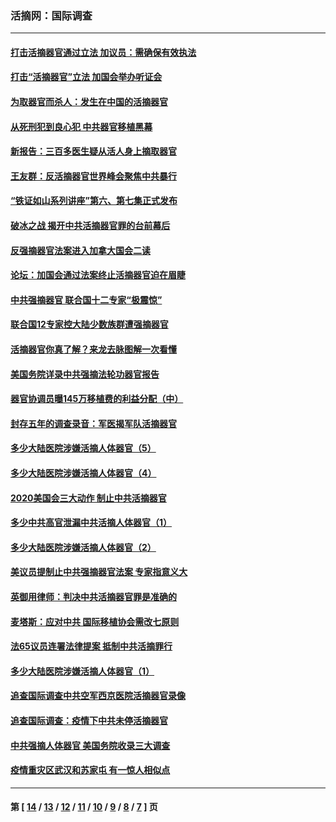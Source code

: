 ### 活摘网：国际调查
---
#### [打击活摘器官通过立法 加议员：需确保有效执法](../../pages/nf5947/n13886356.md?01010430) 
#### [打击“活摘器官”立法 加国会举办听证会](../../pages/nf5947/n13869362.md?01010430) 
#### [为取器官而杀人：发生在中国的活摘器官](../../pages/nf5947/n13794731.md?01010430) 
#### [从死刑犯到良心犯 中共器官移植黑幕](../../pages/nf5947/n13764669.md?01010430) 
#### [新报告：三百多医生疑从活人身上摘取器官](../../pages/nf5947/n13703044.md?01010430) 
#### [王友群：反活摘器官世界峰会聚焦中共暴行](../../pages/nf5947/n13250738.md?01010430) 
#### [“铁证如山系列讲座”第六、第七集正式发布](../../pages/nf5947/n13106287.md?01010430) 
#### [破冰之战 揭开中共活摘器官罪的台前幕后](../../pages/nf5947/n13082457.md?01010430) 
#### [反强摘器官法案进入加拿大国会二读](../../pages/nf5947/n13033450.md?01010430) 
#### [论坛：加国会通过法案终止活摘器官迫在眉睫](../../pages/nf5947/n13029839.md?01010430) 
#### [中共强摘器官 联合国十二专家“极震惊”](../../pages/nf5947/n13024313.md?01010430) 
#### [联合国12专家控大陆少数族群遭强摘器官](../../pages/nf5947/n13023877.md?01010430) 
#### [活摘器官你真了解？来龙去脉图解一次看懂](../../pages/nf5947/n13013820.md?01010430) 
#### [美国务院详录中共强摘法轮功器官报告](../../pages/nf5947/n12944519.md?01010430) 
#### [器官协调员曝145万移植费的利益分配（中）](../../pages/nf5947/n12894547.md?01010430) 
#### [封存五年的调查录音：军医揭军队活摘器官](../../pages/nf5947/n12798692.md?01010430) 
#### [多少大陆医院涉嫌活摘人体器官（5）](../../pages/nf5947/n12768383.md?01010430) 
#### [多少大陆医院涉嫌活摘人体器官（4）](../../pages/nf5947/n12664434.md?01010430) 
#### [2020美国会三大动作 制止中共活摘器官](../../pages/nf5947/n12682004.md?01010430) 
#### [多少中共高官泄漏中共活摘人体器官（1）](../../pages/nf5947/n12671234.md?01010430) 
#### [多少大陆医院涉嫌活摘人体器官（2）](../../pages/nf5947/n12655589.md?01010430) 
#### [美议员提制止中共强摘器官法案 专家指意义大](../../pages/nf5947/n12630561.md?01010430) 
#### [英御用律师：判决中共活摘器官罪是准确的](../../pages/nf5947/n12580740.md?01010430) 
#### [麦塔斯：应对中共 国际移植协会需改七原则](../../pages/nf5947/n12514711.md?01010430) 
#### [法65议员连署法律提案 抵制中共活摘罪行](../../pages/nf5947/n12437047.md?01010430) 
#### [多少大陆医院涉嫌活摘人体器官（1）](../../pages/nf5947/n12414284.md?01010430) 
#### [追查国际调查中共空军西京医院活摘器官录像](../../pages/nf5947/n12348837.md?01010430) 
#### [追查国际调查：疫情下中共未停活摘器官](../../pages/nf5947/n12273415.md?01010430) 
#### [中共强摘人体器官 美国务院收录三大调查](../../pages/nf5947/n12181488.md?01010430) 
#### [疫情重灾区武汉和苏家屯 有一惊人相似点](../../pages/nf5947/n12150824.md?01010430) 

---
#### 第 [ [14](./14.md?01010430) / [13](./13.md?01010430) / [12](./12.md?01010430) / [11](./11.md?01010430) / [10](./10.md?01010430) / [9](./9.md?01010430) / [8](./8.md?01010430) / [7](./7.md?01010430) ] 页
